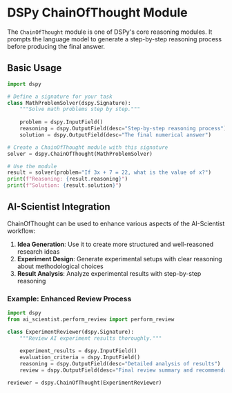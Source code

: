 # DSPy ChainOfThought Module

The `ChainOfThought` module is one of DSPy's core reasoning modules. It prompts the language model to generate a step-by-step reasoning process before producing the final answer.

## Basic Usage

```python
import dspy

# Define a signature for your task
class MathProblemSolver(dspy.Signature):
    """Solve math problems step by step."""
    
    problem = dspy.InputField()
    reasoning = dspy.OutputField(desc="Step-by-step reasoning process")
    solution = dspy.OutputField(desc="The final numerical answer")

# Create a ChainOfThought module with this signature
solver = dspy.ChainOfThought(MathProblemSolver)

# Use the module
result = solver(problem="If 3x + 7 = 22, what is the value of x?")
print(f"Reasoning: {result.reasoning}")
print(f"Solution: {result.solution}")
```

## AI-Scientist Integration

ChainOfThought can be used to enhance various aspects of the AI-Scientist workflow:

1. **Idea Generation**: Use it to create more structured and well-reasoned research ideas
2. **Experiment Design**: Generate experimental setups with clear reasoning about methodological choices
3. **Result Analysis**: Analyze experimental results with step-by-step reasoning

### Example: Enhanced Review Process

```python
import dspy
from ai_scientist.perform_review import perform_review

class ExperimentReviewer(dspy.Signature):
    """Review AI experiment results thoroughly."""
    
    experiment_results = dspy.InputField()
    evaluation_criteria = dspy.InputField()
    reasoning = dspy.OutputField(desc="Detailed analysis of results")
    review = dspy.OutputField(desc="Final review summary and recommendations")

reviewer = dspy.ChainOfThought(ExperimentReviewer)
```
